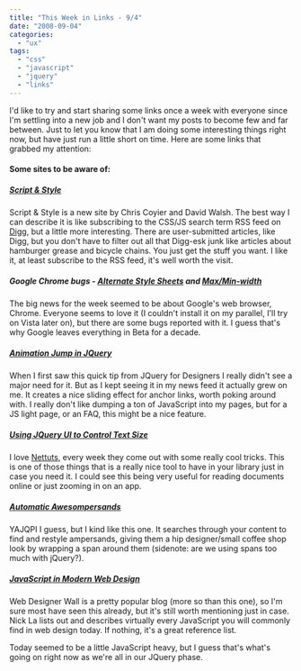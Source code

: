 ```yaml
---
title: "This Week in Links - 9/4"
date: "2008-09-04"
categories: 
  - "ux"
tags: 
  - "css"
  - "javascript"
  - "jquery"
  - "links"
---
```


I'd like to try and start sharing some links once a week with everyone since I'm settling into a new job and I don't want my posts to become few and far between. Just to let you know that I am doing some interesting things right now, but have just run a little short on time. Here are some links that grabbed my attention:

#### Some sites to be aware of:

##### [Script & Style](http://scriptandstyle.com/ "Script and Style")

Script & Style is a new site by Chris Coyier and David Walsh. The best way I can describe it is like subscribing to the CSS/JS search term RSS feed on [Digg](http://digg.com/search?section=all&s=css), but a little more interesting. There are user-submitted articles, like Digg, but you don't have to filter out all that Digg-esk junk like articles about hamburger grease and bicycle chains. You just get the stuff you want. I like it, at least subscribe to the RSS feed, it's well worth the visit.

##### Google Chrome bugs - [Alternate Style Sheets](http://www.zeldman.com/2008/09/03/a-bug-in-google-chrome/) and [Max/Min-width](http://www.european-viewpoint.com/nekkid-blogger/htmlcss-bugs-in-chrome/)

The big news for the week seemed to be about Google's web browser, Chrome. Everyone seems to love it (I couldn't install it on my parallel, I'll try on Vista later on), but there are some bugs reported with it. I guess that's why Google leaves everything in Beta for a decade.

##### [Animation Jump in JQuery](http://jqueryfordesigners.com/animation-jump-quick-tip/)

When I first saw this quick tip from JQuery for Designers I really didn't see a major need for it. But as I kept seeing it in my news feed it actually grew on me. It creates a nice sliding effect for anchor links, worth poking around with. I really don't like dumping a ton of JavaScript into my pages, but for a JS light page, or an FAQ, this might be a nice feature.

##### [Using JQuery UI to Control Text Size](http://nettuts.com/javascript-ajax/use-the-jquery-ui-to-control-the-size-of-your-text/)

I love [Nettuts](http://nettuts.com), every week they come out with some really cool tricks. This is one of those things that is a really nice tool to have in your library just in case you need it. I could see this being very useful for reading documents online or just zooming in on an app.

##### [Automatic Awesompersands](http://patrickhaney.com/thinktank/2008/08/19/automatic-awesompersands)

YAJQPI I guess, but I kind like this one. It searches through your content to find and restyle ampersands, giving them a hip designer/small coffee shop look by wrapping a span around them (sidenote: are we using spans too much with jQuery?).

##### [JavaScript in Modern Web Design](http://www.webdesignerwall.com/general/javascript-in-modern-web-design/)

Web Designer Wall is a pretty popular blog (more so than this one), so I'm sure most have seen this already, but it's still worth mentioning just in case. Nick La lists out and describes virtually every JavaScript you will commonly find in web design today. If nothing, it's a great reference list.

Today seemed to be a little JavaScript heavy, but I guess that's what's going on right now as we're all in our JQuery phase.
